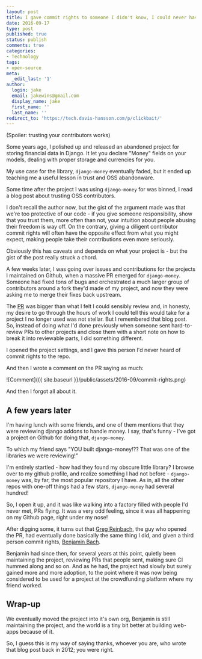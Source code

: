 ```yaml
---
layout: post
title: I gave commit rights to someone I didn't know, I could never have guessed what happened next!
date: 2016-09-17
type: post
published: true
status: publish
comments: true
categories:
- Technology
tags:
- open-source
meta:
  _edit_last: '1'
author:
  login: jake
  email: jakewins@gmail.com
  display_name: jake
  first_name: ''
  last_name: ''
redirect_to: 'https://tech.davis-hansson.com/p/clickbait/'
---
```


(Spoiler: trusting your contributors works)

Some years ago, I polished up and released an abandoned project for storing financial data in Django.
It let you declare "Money" fields on your models, dealing with proper storage and currencies for you.

My use case for the library, `django-money` eventually faded, but it ended up teaching me a useful lesson in trust and OSS abandonware.

<!--more-->

Some time after the project I was using `django-money` for was binned, I read a blog post about trusting OSS contributors. 

I don't recall the author now, but the gist of the argument made was that we're too protective of our code - if you give someone responsibility,
show that you trust them, more often than not, your intuition about people abusing their freedom is way off. 
On the contrary, giving a diligent contributor commit rights will often have the opposite effect from what you might expect, making people take 
their contributions even more seriously.

Obviously this has caveats and depends on what your project is - but the gist of the post really struck a chord. 

A few weeks later, I was going over issues and contributions for the projects I maintained on Github, when a massive PR emerged for `django-money`. 
Someone had fixed tons of bugs and orchestrated a much larger group of contributors around a fork they'd made of my project, and now they were asking me 
to merge their fixes back upstream.

The [PR](https://github.com/django-money/django-money/pull/2) was bigger than what I felt I could sensibly review and, in honesty, my desire 
to go through the hours of work I could tell this would take for a project I no longer used was not stellar. 
But I remembered that blog post. 
So, instead of doing what I'd done previously when someone sent hard-to-review PRs to other projects and close them with a short note on how 
to break it into reviewable parts, I did something different.

I opened the project settings, and I gave this person I'd never heard of commit rights to the repo.

And then I wrote a comment on the PR saying as much:

![Comment]({{ site.baseurl }}/public/assets/2016-09/commit-rights.png)

And then I forgot all about it.

## A few years later

I'm having lunch with some friends, and one of them mentions that they were reviewing django addons to handle money.
I say, that's funny - I've got a project on Github for doing that, `django-money`.

To which my friend says "YOU built django-money!?? That was one of the libraries we were reviewing!"

I'm entirely startled - how had they found my obscure little library? I browse over to my github profile, and realize
something I had not before - `django-money` was, by far, the most popular repository I have. As in, all the 
other repos with one-off things had a few stars, `django-money` had several hundred!

So, I open it up, and it was like walking into a factory filled with people I'd never met, PRs flying. It was a very odd
feeling, since it was all happening on my Github page, right under my nose!

After digging some, it turns out that [Greg Reinbach](https://github.com/reinbach), the guy who opened the PR, had eventually
done basically the same thing I did, and given a third person commit rights, [Benjamin Bach](https://github.com/benjaoming).

Benjamin had since then, for several years at this point, quietly been maintaining the project, reviewing PRs that people sent,
making sure CI hummed along and so on. And as he had, the project had slowly but surely gained more and more adoption, to the 
point where it was now being considered to be used for a project at the crowdfunding platform where my friend worked.

## Wrap-up

We eventually moved the project into it's own org, Benjamin is still maintaining the project, and the world is a tiny bit 
better at building web-apps because of it.

So, I guess this is my way of saying thanks, whoever you are, who wrote that blog post back in 2012; you were right.

